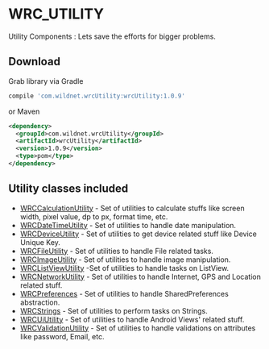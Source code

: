 # WRC_UTILITY
Utility Components : Lets save the efforts for bigger problems.

## Download
Grab library via Gradle
```groovy
compile 'com.wildnet.wrcUtility:wrcUtility:1.0.9'
```
or Maven
```xml
<dependency>
  <groupId>com.wildnet.wrcUtility</groupId>
  <artifactId>wrcUtility</artifactId>
  <version>1.0.9</version>
  <type>pom</type>
</dependency>
```

## Utility classes included

- [WRCCalculationUtility]() - Set of utilities to calculate stuffs like screen width, pixel value, dp to px, format time, etc.
- [WRCDateTimeUtility]() - Set of utilities to handle date manipulation.
- [WRCDeviceUtility]() - Set of utilities to get device related stuff like Device Unique Key.
- [WRCFileUtility]() - Set of utilities to handle File related tasks.
- [WRCImageUtility]() - Set of utilities to handle image manipulation.
- [WRCListViewUtility]() -Set of utilities to handle tasks on ListView.
- [WRCNetworkUtility]() - Set of utilities to handle Internet, GPS and Location related stuff.
- [WRCPreferences]() - Set of utilities to handle SharedPreferences abstraction.
- [WRCStrings]() - Set of utilities to perform tasks on Strings.
- [WRCUiUtility]() - Set of utilities to handle Android Views' related stuff.
- [WRCValidationUtility]() - Set of utilities to handle validations on attributes like password, Email, etc.

